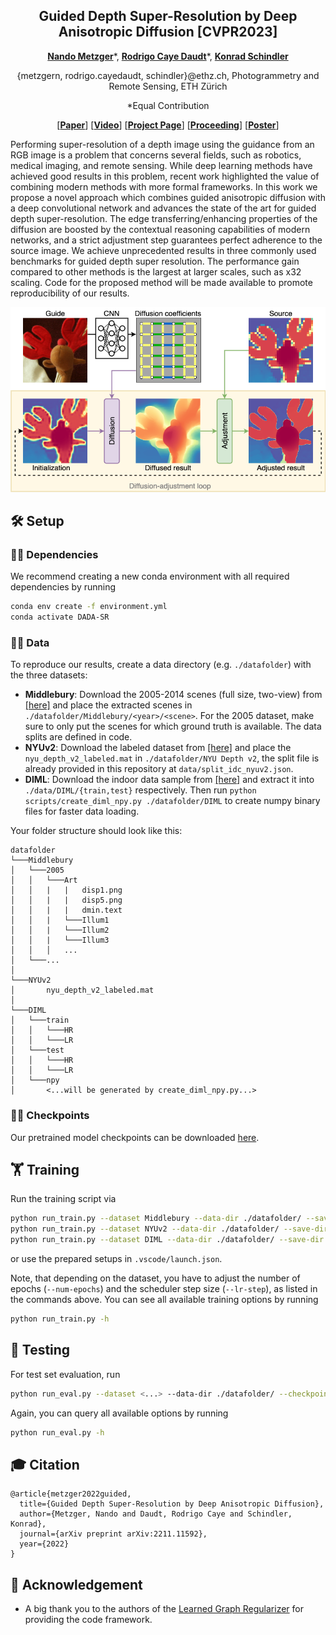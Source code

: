 <p align="center">
<h2 align="center"> Guided Depth Super-Resolution by Deep Anisotropic Diffusion [CVPR2023] </h2>

<p align="center">
    <a href="https://nandometzger.github.io/"><strong>Nando Metzger</strong></a>*,
    <a href="https://rcdaudt.github.io/"><strong>Rodrigo Caye Daudt</strong></a>*,
    <a href="https://igp.ethz.ch/personen/person-detail.html?persid=143986"><strong>Konrad Schindler</strong></a>
</p>

<p align="center">
{metzgern, rodrigo.cayedaudt, schindler}@ethz.ch, Photogrammetry and Remote Sensing, ETH Zürich
</p>
<p align="center">
*Equal Contribution
</p>
<p align="center">
[<a href="https://arxiv.org/abs/2211.11592"><strong>Paper</strong></a>]
[<a href="https://www.youtube.com/watch?v=7RgXJz_3kcg"><strong>Video</strong></a>]
[<a href="https://rcdaudt.github.io/dada/"><strong>Project Page</strong></a>]
[<a href="https://openaccess.thecvf.com/content/CVPR2023/html/Metzger_Guided_Depth_Super-Resolution_by_Deep_Anisotropic_Diffusion_CVPR_2023_paper.html"><strong>Proceeding</strong></a>]
[<a href="https://drive.google.com/file/d/1xHmnH5F0ckmtB7OLWYtQ6oPF7oo79m8l/view?usp=sharing"><strong>Poster</strong></a>]
</p>
  
Performing super-resolution of a depth image using the guidance from an RGB image is a problem that concerns several fields, such as robotics, medical imaging, and remote sensing. While deep learning methods have achieved good results in this problem, recent work highlighted the value of combining modern methods with more formal frameworks. In this work we propose a novel approach which combines guided anisotropic diffusion with a deep convolutional network and advances the state of the art for guided depth super-resolution. The edge transferring/enhancing properties of the diffusion are boosted by the contextual reasoning capabilities of modern networks, and a strict adjustment step guarantees perfect adherence to the source image. We achieve unprecedented results in three commonly used benchmarks for guided depth super resolution. The performance gain compared to other methods is the largest at larger scales, such as x32 scaling. Code for the proposed method will be made available to promote reproducibility of our results.

![Teaser](images/teaser_new.png)


## 🛠️ Setup

### 🐍💓 Dependencies
We recommend creating a new conda environment with all required dependencies by running
```bash
conda env create -f environment.yml
conda activate DADA-SR
```

### 💾🦌 Data
To reproduce our results, create a data directory (e.g. `./datafolder`) with the three datasets:
* **Middlebury**: Download the 2005-2014 scenes (full size, two-view) from [[here]](https://vision.middlebury.edu/stereo/data/) and place the extracted scenes in `./datafolder/Middlebury/<year>/<scene>`. For the 2005 dataset, make sure to only put the scenes for which ground truth is available. The data splits are defined in code.
* **NYUv2**: Download the labeled dataset from [[here]](https://cs.nyu.edu/~silberman/datasets/nyu_depth_v2.html) and place the `nyu_depth_v2_labeled.mat` in `./datafolder/NYU Depth v2`, the split file is already provided in this repository at `data/split_idc_nyuv2.json`.
* **DIML**: Download the indoor data sample from [[here]](https://dimlrgbd.github.io) and extract it into `./data/DIML/{train,test}` respectively. Then run `python scripts/create_diml_npy.py ./datafolder/DIML` to create numpy binary files for faster data loading.

Your folder structure should look like this:
```
datafolder
└───Middlebury
│   └───2005
│   │   └───Art
│   │   |   |   disp1.png
│   │   |   |   disp5.png
│   │   |   |   dmin.text
│   │   |   └───Illum1
│   │   |   └───Illum2
│   │   |   └───Illum3
│   │   │   ...
│   └───...
│   
└───NYUv2
│       nyu_depth_v2_labeled.mat
│
└───DIML
│   └───train
│   │   └───HR
│   │   └───LR
│   └───test
│   │   └───HR
│   │   └───LR
│   └───npy
│       <...will be generated by create_diml_npy.py...>

```

### 🚩💾 Checkpoints
Our pretrained model checkpoints can be downloaded [here](https://drive.google.com/file/d/1pfJ94vkDl6OQQ4QYItRxEbEjPhalrs_5/view?usp=share_link).

## 🏋️ Training

Run the training script via
```bash
python run_train.py --dataset Middlebury --data-dir ./datafolder/ --save-dir ./save_dir/ --wandb --num-epochs 4500 --scaling 8 --val-every-n-epochs 10 --lr-step 100 --in-memory
python run_train.py --dataset NYUv2 --data-dir ./datafolder/ --save-dir ./save_dir/ --wandb --num-epochs 550 --scaling 8 --val-every-n-epochs 4 --lr-step 10 --in-memory
python run_train.py --dataset DIML --data-dir ./datafolder/ --save-dir ./save_dir/ --wandb --num-epochs 300 --scaling 8 --val-every-n-epochs 2 --lr-step 6 --in-memory
```
or use the prepared setups in ```.vscode/launch.json```. 

Note, that depending on the dataset, you have to adjust the number of epochs (`--num-epochs`) and the scheduler step size (`--lr-step`), as listed in the commands above. You can see all available training options by running 
```bash
python run_train.py -h
```

## 🧪 Testing

For test set evaluation, run

```bash
python run_eval.py --dataset <...> --data-dir ./datafolder/ --checkpoint ./save_dir/experiment_<...>/best_model.pth --scaling <...>
```
Again, you can query all available options by running 
```bash
python run_eval.py -h
```

## 🎓 Citation

```
@article{metzger2022guided,
  title={Guided Depth Super-Resolution by Deep Anisotropic Diffusion},
  author={Metzger, Nando and Daudt, Rodrigo Caye and Schindler, Konrad},
  journal={arXiv preprint arXiv:2211.11592},
  year={2022}
}
```

## 🙏 Acknowledgement
 - A big thank you to the authors of the [Learned Graph Regularizer](https://github.com/prs-eth/graph-super-resolution) for providing the code framework.
